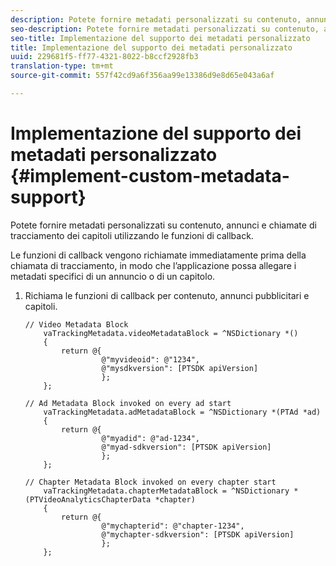 ```yaml
---
description: Potete fornire metadati personalizzati su contenuto, annunci e chiamate di tracciamento dei capitoli utilizzando le funzioni di callback.
seo-description: Potete fornire metadati personalizzati su contenuto, annunci e chiamate di tracciamento dei capitoli utilizzando le funzioni di callback.
seo-title: Implementazione del supporto dei metadati personalizzato
title: Implementazione del supporto dei metadati personalizzato
uuid: 229681f5-ff77-4321-8022-b8ccf2928fb3
translation-type: tm+mt
source-git-commit: 557f42cd9a6f356aa99e13386d9e8d65e043a6af

---
```



# Implementazione del supporto dei metadati personalizzato {#implement-custom-metadata-support}

Potete fornire metadati personalizzati su contenuto, annunci e chiamate di tracciamento dei capitoli utilizzando le funzioni di callback.

Le funzioni di callback vengono richiamate immediatamente prima della chiamata di tracciamento, in modo che l’applicazione possa allegare i metadati specifici di un annuncio o di un capitolo.

1. Richiama le funzioni di callback per contenuto, annunci pubblicitari e capitoli.

   ```
   // Video Metadata Block 
       vaTrackingMetadata.videoMetadataBlock = ^NSDictionary *() 
       { 
           return @{ 
                    @"myvideoid": @"1234", 
                    @"mysdkversion": [PTSDK apiVersion] 
                    }; 
       }; 
   
   // Ad Metadata Block invoked on every ad start 
       vaTrackingMetadata.adMetadataBlock = ^NSDictionary *(PTAd *ad) 
       { 
           return @{ 
                    @"myadid": @"ad-1234", 
                    @"myad-sdkversion": [PTSDK apiVersion] 
                    }; 
       }; 
   
   // Chapter Metadata Block invoked on every chapter start 
       vaTrackingMetadata.chapterMetadataBlock = ^NSDictionary *(PTVideoAnalyticsChapterData *chapter) 
       { 
           return @{ 
                    @"mychapterid": @"chapter-1234", 
                    @"mychapter-sdkversion": [PTSDK apiVersion] 
                    }; 
       };
   ```
